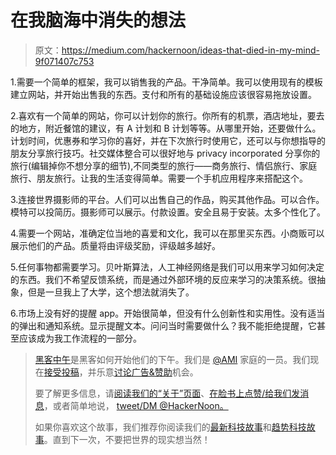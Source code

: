 # 在我脑海中消失的想法

> 原文：<https://medium.com/hackernoon/ideas-that-died-in-my-mind-9f071407c753>

1.需要一个简单的框架，我可以销售我的产品。干净简单。我可以使用现有的模板建立网站，并开始出售我的东西。支付和所有的基础设施应该很容易拖放设置。

2.喜欢有一个简单的网站，你可以计划你的旅行。你所有的机票，酒店地址，要去的地方，附近餐馆的建议，有 A 计划和 B 计划等等。从哪里开始，还要做什么。计划时间，优惠券和学习你的喜好，并在下次旅行时使用它，还可以与你想指导的朋友分享旅行技巧。社交媒体整合可以很好地与 privacy incorporated 分享你的旅行(编辑掉你不想分享的细节),不同类型的旅行——商务旅行、情侣旅行、家庭旅行、朋友旅行。让我的生活变得简单。需要一个手机应用程序来搭配这个。

3.连接世界摄影师的平台。人们可以出售自己的作品，购买其他作品。可以合作。模特可以投简历。摄影师可以展示。付款设置。安全且易于安装。太多个性化了。

4.需要一个网站，准确定位当地的喜爱和文化，我可以在那里买东西。小商贩可以展示他们的产品。质量将由评级奖励，评级越多越好。

5.任何事物都需要学习。贝叶斯算法，人工神经网络是我们可以用来学习如何决定的东西。我们不希望反馈系统，而是通过外部环境的反应来学习的决策系统。很抽象，但是一旦我上了大学，这个想法就消失了。

6.市场上没有好的提醒 app。开始很简单，但没有什么创新性和实用性。没有适当的弹出和通知系统。显示提醒文本。问问当时需要做什么？我不能拒绝提醒，它甚至应该成为我工作流程的一部分。

> [黑客中午](http://bit.ly/Hackernoon)是黑客如何开始他们的下午。我们是 [@AMI](http://bit.ly/atAMIatAMI) 家庭的一员。我们现在[接受投稿](http://bit.ly/hackernoonsubmission)，并乐意[讨论广告&赞助](mailto:partners@amipublications.com)机会。
> 
> 要了解更多信息，请[阅读我们的“关于”页面](https://goo.gl/4ofytp)、[在脸书上点赞/给我们发消息](http://bit.ly/HackernoonFB)，或者简单地说， [tweet/DM @HackerNoon。](https://goo.gl/k7XYbx)
> 
> 如果你喜欢这个故事，我们推荐你阅读我们的[最新科技故事](http://bit.ly/hackernoonlatestt)和[趋势科技故事](https://hackernoon.com/trending)。直到下一次，不要把世界的现实想当然！